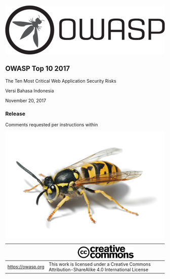 ![OWASP LOGO](images/OWASP_logo.png)

## OWASP Top 10 2017

The Ten Most Critical Web Application Security Risks

Versi Bahasa Indonesia

November 20, 2017

### Release

Comments requested per instructions within

![WASP Logo URL TBA](images/front-wasp.png)

|  | ![Creative Commons License Logo](images/front-cc.png) |
| -- | -- |
| https://owasp.org | This work is licensed under a Creative Commons Attribution-ShareAlike 4.0 International License |





